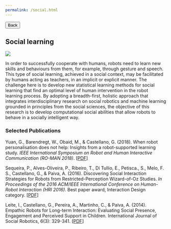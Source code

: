 ```yaml
---
permalink: /social.html
---
```

<link rel="stylesheet" type="text/css" href="../../assets/css/button.css">

<button class="button black" onclick="window.location.href='../research/'" type="button">
	Back</button>

## Social learning

![](../images/research-social.jpg)

In order to successfully cooperate with humans, robots need to learn new skills and behaviours from them, for example, through gesture and speech. This type of social learning, achieved in a social context, may be facilitated by humans acting as teachers, in an implicit or explicit manner. The challenge here is to develop new statistical learning methods for social learning that find an optimal level of human intervention in the robot learning process. By adopting a breadth-first, holistic approach that integrates interdisciplinary research on social robotics and machine learning grounded in principles from the social sciences, the objective of this research is to develop computational social abilities that allow robots to behave in a socially intelligent way.

### Selected Publications

Yuan, G., Barendregt, W., Obaid, M., & Castellano, G. (2018). When robot personalisation does not help: Insights from a robot-supported learning study. *IEEE International Symposium on Robot and Human Interactive Communication (RO-MAN 2018)*. [[PDF](http://user.it.uu.se/~ginca820/YG-WB-EtAl-ROMAN-2018.pdf)]

Sequeira, P., Alves-Oliveira, P., Ribeiro, T., Di Tullio, E., Petisca., S., Melo, F. S., Castellano, G., & Paiva, A. (2016). Discovering Social Interaction Strategies for Robots from Restricted-Perception Wizard-of-Oz Studies. *In Proceedings of the 2016 ACM/IEEE International Conference on Human-Robot Interaction (HRI 2016)*. Best paper award, Interaction Design category. [[PDF](http://user.it.uu.se/~ginca820/PS-EtAl-HRI-2016.pdf)]

Leite, I., Castellano, G., Pereira, A., Martinho, C., & Paiva, A. (2014). Empathic Robots for Long-term Interaction: Evaluating Social Presence, Engagement and Perceived Support in Children. International Journal of Social Robotics, 6(3): 329-341. [[PDF](http://user.it.uu.se/~ginca820/IL-EtAl-IJSR-2014.pdf)]
